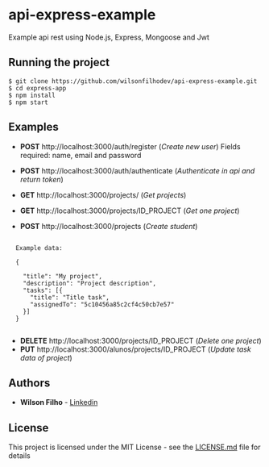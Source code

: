 # api-express-example
Example api rest using Node.js, Express, Mongoose and Jwt

## Running the project

```
$ git clone https://github.com/wilsonfilhodev/api-express-example.git
$ cd express-app
$ npm install
$ npm start
```

## Examples

* **POST** http://localhost:3000/auth/register (*Create new user*)
Fields required: name, email and password
* **POST** http://localhost:3000/auth/authenticate (*Authenticate in api and return token*)

* **GET** http://localhost:3000/projects/ (*Get projects*)
* **GET** http://localhost:3000/projects/ID_PROJECT (*Get one project*)
* **POST** http://localhost:3000/projects (*Create student*)
```

  Example data:
  
  {
	
    "title": "My project",
    "description": "Project description",
    "tasks": [{
      "title": "Title task",
      "assignedTo": "5c10456a85c2cf4c50cb7e57"
    }]
  }
  
```
* **DELETE** http://localhost:3000/projects/ID_PROJECT (*Delete one project*)
* **PUT** http://localhost:3000/alunos/projects/ID_PROJECT (*Update task data of project*)

## Authors

* **Wilson Filho**  - [Linkedin](https://www.linkedin.com/in/wilson-filho-4424b5bb)

## License

This project is licensed under the MIT License - see the [LICENSE.md](LICENSE.md) file for details
